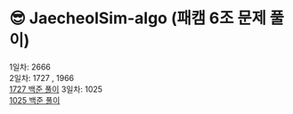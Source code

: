 #  😎 JaecheolSim-algo (패캠 6조 문제 풀이)
1일차: 2666 <br>
2일차: 1727 , 1966 <br>
 [1727 백준 풀이]( https://blog.naver.com/wocjf0513/223161311523)
3일차: 1025 <br>
 [1025 백준 풀이](https://blog.naver.com/wocjf0513/223162543183)

